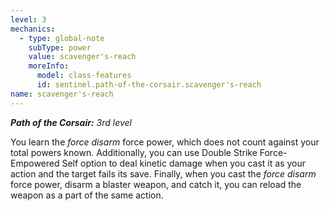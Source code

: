 ```yaml
---
level: 3
mechanics:
  - type: global-note
    subType: power
    value: scavenger's-reach
    moreInfo:
      model: class-features
      id: sentinel.path-of-the-corsair.scavenger's-reach
name: scavenger's-reach
---
```

_**Path of the Corsair:** 3rd level_
You learn the *force disarm* force power, which does not count against your total powers known. Additionally, you can use Double Strike Force-Empowered Self option to deal kinetic damage when you cast it as your action and the target fails its save. Finally, when you cast the *force disarm* force power, disarm a blaster weapon, and catch it, you can reload the weapon as a part of the same action.